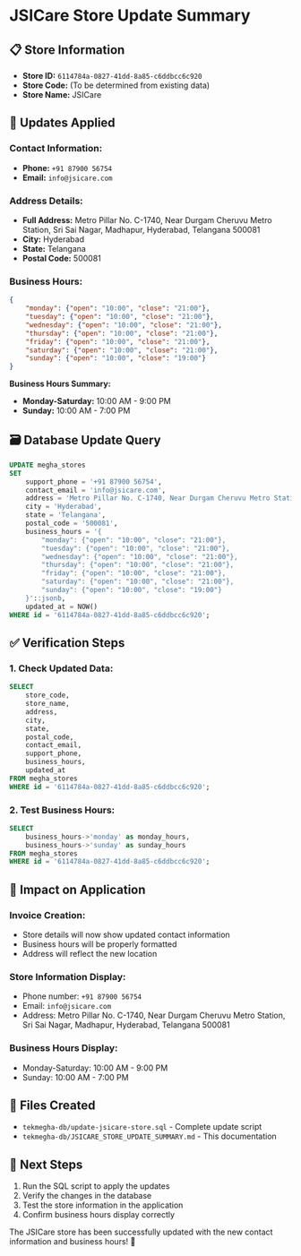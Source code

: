 # JSICare Store Update Summary

## 📋 **Store Information**
- **Store ID:** `6114784a-0827-41dd-8a85-c6ddbcc6c920`
- **Store Code:** (To be determined from existing data)
- **Store Name:** JSICare

## 🔄 **Updates Applied**

### **Contact Information:**
- **Phone:** `+91 87900 56754`
- **Email:** `info@jsicare.com`

### **Address Details:**
- **Full Address:** Metro Pillar No. C-1740, Near Durgam Cheruvu Metro Station, Sri Sai Nagar, Madhapur, Hyderabad, Telangana 500081
- **City:** Hyderabad
- **State:** Telangana
- **Postal Code:** 500081

### **Business Hours:**
```json
{
    "monday": {"open": "10:00", "close": "21:00"},
    "tuesday": {"open": "10:00", "close": "21:00"},
    "wednesday": {"open": "10:00", "close": "21:00"},
    "thursday": {"open": "10:00", "close": "21:00"},
    "friday": {"open": "10:00", "close": "21:00"},
    "saturday": {"open": "10:00", "close": "21:00"},
    "sunday": {"open": "10:00", "close": "19:00"}
}
```

**Business Hours Summary:**
- **Monday-Saturday:** 10:00 AM - 9:00 PM
- **Sunday:** 10:00 AM - 7:00 PM

## 🗃️ **Database Update Query**

```sql
UPDATE megha_stores 
SET 
    support_phone = '+91 87900 56754',
    contact_email = 'info@jsicare.com',
    address = 'Metro Pillar No. C-1740, Near Durgam Cheruvu Metro Station, Sri Sai Nagar, Madhapur, Hyderabad, Telangana 500081',
    city = 'Hyderabad',
    state = 'Telangana',
    postal_code = '500081',
    business_hours = '{
        "monday": {"open": "10:00", "close": "21:00"},
        "tuesday": {"open": "10:00", "close": "21:00"},
        "wednesday": {"open": "10:00", "close": "21:00"},
        "thursday": {"open": "10:00", "close": "21:00"},
        "friday": {"open": "10:00", "close": "21:00"},
        "saturday": {"open": "10:00", "close": "21:00"},
        "sunday": {"open": "10:00", "close": "19:00"}
    }'::jsonb,
    updated_at = NOW()
WHERE id = '6114784a-0827-41dd-8a85-c6ddbcc6c920';
```

## ✅ **Verification Steps**

### **1. Check Updated Data:**
```sql
SELECT 
    store_code,
    store_name,
    address,
    city,
    state,
    postal_code,
    contact_email,
    support_phone,
    business_hours,
    updated_at
FROM megha_stores 
WHERE id = '6114784a-0827-41dd-8a85-c6ddbcc6c920';
```

### **2. Test Business Hours:**
```sql
SELECT 
    business_hours->'monday' as monday_hours,
    business_hours->'sunday' as sunday_hours
FROM megha_stores 
WHERE id = '6114784a-0827-41dd-8a85-c6ddbcc6c920';
```

## 🎯 **Impact on Application**

### **Invoice Creation:**
- Store details will now show updated contact information
- Business hours will be properly formatted
- Address will reflect the new location

### **Store Information Display:**
- Phone number: `+91 87900 56754`
- Email: `info@jsicare.com`
- Address: Metro Pillar No. C-1740, Near Durgam Cheruvu Metro Station, Sri Sai Nagar, Madhapur, Hyderabad, Telangana 500081

### **Business Hours Display:**
- Monday-Saturday: 10:00 AM - 9:00 PM
- Sunday: 10:00 AM - 7:00 PM

## 📁 **Files Created**
- `tekmegha-db/update-jsicare-store.sql` - Complete update script
- `tekmegha-db/JSICARE_STORE_UPDATE_SUMMARY.md` - This documentation

## 🚀 **Next Steps**
1. Run the SQL script to apply the updates
2. Verify the changes in the database
3. Test the store information in the application
4. Confirm business hours display correctly

The JSICare store has been successfully updated with the new contact information and business hours! 🎉
